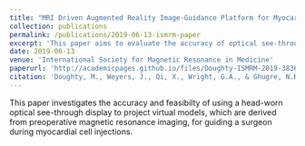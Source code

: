 ```yaml
---
title: "MRI Driven Augmented Reality Image-Guidance Platform for Myocardial Cell Delivery"
collection: publications
permalink: /publications/2019-06-13-ismrm-paper
excerpt: 'This paper aims to evaluate the accuracy of optical see-through head-mounted displays for displaying preoperative image data and guiding surgery.'
date: 2019-06-13
venue: 'International Society for Magnetic Resonance in Medicine'
paperurl: 'http://academicpages.github.io/files/Doughty-ISMRM-2019-3836.pdf'
citation: 'Doughty, M., Weyers, J., Qi, X., Wright, G.A., & Ghugre, N.R. (2019). &quot;MRI Driven Augmented Reality Image-Guidance Platform for Myocardial Cell Delivery.&quot; <i>ISMRM</i>.'
---
```

This paper investigates the accuracy and feasibilty of using a head-worn optical see-through display to project virtual models, which are derived from preoperative magnetic resonance imaging, for guiding a surgeon during myocardial cell injections.
